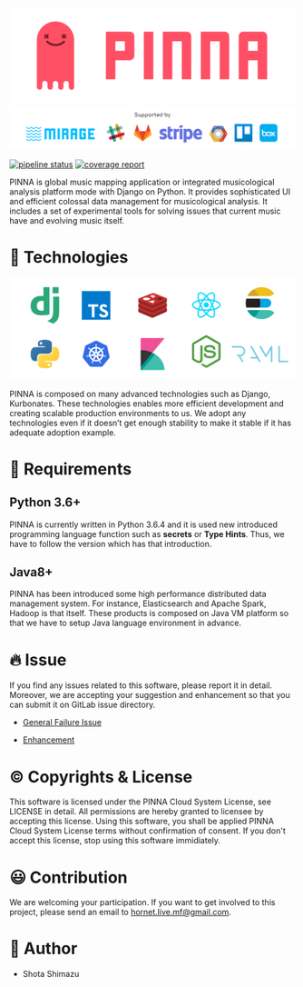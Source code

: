 ![PINNA](./docs/assets/logo.png)
![Using](./docs/assets/usings.png)


[![pipeline status](https://hplab.work/pinna-music/pinna-music/badges/master/pipeline.svg)](https://git.hplab.work/pinna-music/pinna-music/commits/master)
[![coverage report](https://hplab.work/pinna-music/pinna-music/badges/master/coverage.svg)](https://git.hplab.work/pinna-music/pinna-music/commits/master)

PINNA is global music mapping application or integrated musicological analysis platform mode with Django on Python. It provides sophisticated UI and efficient colossal data management for musicological analysis. It includes a set of experimental tools for solving issues that current music have and evolving music itself.


# 🎸  Technologies
![Technologies](./docs/assets/technologies.png)

PINNA is composed on many advanced technologies such as Django, Kurbonates.
These technologies enables more efficient development and creating scalable production environments to us. We adopt any technologies even if it doesn’t get enough stability to make it stable if it has adequate adoption example.

# 🔗  Requirements

## Python 3.6+

PINNA is currently written in Python 3.6.4 and it is used new introduced programming language function such as **secrets** or **Type Hints**. Thus, we have to follow the version which has that introduction.

## Java8+

PINNA has been introduced some high performance distributed data management system. For instance, Elasticsearch and Apache Spark, Hadoop is that itself. These products is composed on Java VM platform so that we have to setup Java language environment in advance.

# 🔥  Issue

If you find any issues related to this software, please report it in detail.
Moreover, we are accepting your suggestion and enhancement so that you can submit it on GitLab issue directory.


- [General Failure Issue](https://hplab.work/pinna-music/pinna-music/issues/new?issue[title]=When+I++%5Bex.+upgrade+with+pip%5D++%2C+failed+to+++%5Bex.+upgrade+packages%5D++%21&issue[description]=%23+Summary%0D%0AWrite+summary+of+issue+in+short+sentence.%0D%0A%0D%0A%23+Bug+type%0D%0A%0D%0A%2A+%5Bx%5D+Security%0D%0A%0D%0A%2A+%5B+%5D+Crash+%2F+Data+Loss%0D%0A%0D%0A%2A+%5B+%5D+Performance%0D%0A%0D%0A%2A+%5B+%5D+UI+%2F+Usability%0D%0A%0D%0A%2A+%5B+%5D+Serious%0D%0A%0D%0A%2A+%5B+%5D+Other%0D%0A%0D%0A%23+Reproducibility%0D%0A%0D%0A%2A+%5Bx%5D+Always%0D%0A%0D%0A%2A+%5B+%5D+Sometimes%0D%0A%0D%0A%2A+%5B+%5D+Once%0D%0A+%0D%0A%23+Procedure+of+reproduce%0D%0A%0D%0A-+Write+steps+of+procedure.%0D%0A-+by+step+by+step%0D%0A-+in+detail%0D%0A%0D%0A%0D%0A%23+Intended+behavior%0D%0A%0D%0AWrite+intended+behavior+in+detail.%0D%0A%0D%0A%23+Possible+cause%0D%0A%0D%0A-+%2A%2Aex.%2A%2A+Crashing+internal+key-value+database.%0D%0A%0D%0A%23+How+do+you+fix+this+bug%3F%0D%0A%0D%0A-+%2A%2Aex.%2A%2A+Adopt+Swift+codable+instead+of+default+key-value+db.%0D%0A%0D%0A%23+Environment+%26+Configuration%0D%0A%0D%0A%2A%2Aex.%2A%2A%0D%0A%0D%0A%7C+Heading+%7C+%7C%0D%0A%7C%3A----------%7C%3A----------------------%7C%0D%0A%7C+OS++++++++%7C+macOS+10.13.3+%2817D47%29+%7C%0D%0A%7C+Python++++%7C+6.3.4+++++++++++++++++%7C%0D%0A%7C+Framework+%7C+Django+2.0.2++++++++++%7C%0D%0A)


- [Enhancement](https://hplab.work/pinna-music/pinna-music/issues/new?issue[title]=Enhancement+title+%21&issue[description]=%23+Summary%0D%0AWrite+summary+of+issue+in+short+sentence.%0D%0A%0D%0A%23+Enhancement+Type%0D%0A%0D%0A%2A+%5Bx%5D+New+Feature%0D%0A%0D%0A%2A+%5B+%5D+Performance%0D%0A%0D%0A%2A+%5B+%5D+Refactoring%0D%0A%0D%0A%2A+%5B+%5D+Other%0D%0A%0D%0A%23+Enhancemet+Summary%0D%0A%0D%0AWrite+technical+summary.%0D%0A%0D%0A%23%23+Modification%0D%0A+%0D%0A%2A+%5B+%5D+ex.+Chnage+configuration+settings.%0D%0A%2A+%5B+%5D+ex.+Change+package+manager.+%0D%0A%0D%0A%23%23+Additions%0D%0A+%0D%0A%2A+%5B+%5D+ex.+Add+control+panel+view+for+admin.%0D%0A%2A+%5B+%5D+ex.+Add+new+models+for+admin+cpanel.%0D%0A+%0D%0A%23%23+Removals%0D%0A+%0D%0A%2A+%5B+%5D+ex.+Previous+control+panel.%0D%0A%2A+%5B+%5D+ex.+Old+configuration.%0D%0A%0D%0A%23+Influencer%0D%0A%0D%0A%2A+Write+targets+of+user+who+will+be+influenced+by+this+merge+request.%0D%0A%0D%0A%2A+Write+both+merits+and+demerits+applying+this+merge+request.%0D%0A)

# ©  Copyrights & License
This software is licensed under the PINNA Cloud System License, see LICENSE in detail.
All permissions are hereby granted to licensee by accepting this license.
Using this software, you shall be applied PINNA Cloud System License terms without confirmation of consent.
If you don't accept this license, stop using this software immidiately.

# 😃  Contribution

We are welcoming your participation. If you want to get involved to this project, please send an email to [hornet.live.mf@gmail.com](mailto:hornet.live.mf@gmail.com).

# 🤪  Author

- Shota Shimazu
